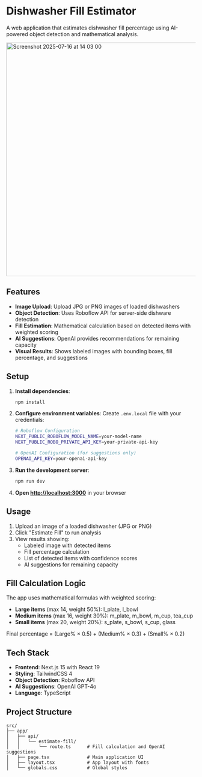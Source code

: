 # Dishwasher Fill Estimator

A web application that estimates dishwasher fill percentage using AI-powered object detection and mathematical analysis.

<img width="1289" height="621" alt="Screenshot 2025-07-16 at 14 03 00" src="https://github.com/user-attachments/assets/9517a464-05ce-48ce-a37b-ca194c013317" />

## Features

- **Image Upload**: Upload JPG or PNG images of loaded dishwashers
- **Object Detection**: Uses Roboflow API for server-side dishware detection
- **Fill Estimation**: Mathematical calculation based on detected items with weighted scoring
- **AI Suggestions**: OpenAI provides recommendations for remaining capacity
- **Visual Results**: Shows labeled images with bounding boxes, fill percentage, and suggestions

## Setup

1. **Install dependencies**:
   ```bash
   npm install
   ```

2. **Configure environment variables**:
   Create `.env.local` file with your credentials:
   ```bash
   # Roboflow Configuration
   NEXT_PUBLIC_ROBOFLOW_MODEL_NAME=your-model-name
   NEXT_PUBLIC_ROBO_PRIVATE_API_KEY=your-private-api-key
   
   # OpenAI Configuration (for suggestions only)
   OPENAI_API_KEY=your-openai-api-key
   ```

3. **Run the development server**:
   ```bash
   npm run dev
   ```

4. **Open [http://localhost:3000](http://localhost:3000)** in your browser

## Usage

1. Upload an image of a loaded dishwasher (JPG or PNG)
2. Click "Estimate Fill" to run analysis
3. View results showing:
   - Labeled image with detected items
   - Fill percentage calculation
   - List of detected items with confidence scores
   - AI suggestions for remaining capacity

## Fill Calculation Logic

The app uses mathematical formulas with weighted scoring:

- **Large items** (max 14, weight 50%): l_plate, l_bowl
- **Medium items** (max 16, weight 30%): m_plate, m_bowl, m_cup, tea_cup
- **Small items** (max 20, weight 20%): s_plate, s_bowl, s_cup, glass

Final percentage = (Large% × 0.5) + (Medium% × 0.3) + (Small% × 0.2)

## Tech Stack

- **Frontend**: Next.js 15 with React 19
- **Styling**: TailwindCSS 4
- **Object Detection**: Roboflow API
- **AI Suggestions**: OpenAI GPT-4o
- **Language**: TypeScript

## Project Structure

```
src/
├── app/
│   ├── api/
│   │   └── estimate-fill/
│   │       └── route.ts      # Fill calculation and OpenAI suggestions
│   ├── page.tsx              # Main application UI
│   ├── layout.tsx            # App layout with fonts
│   └── globals.css           # Global styles
```
